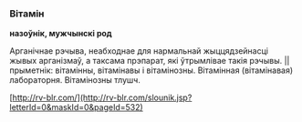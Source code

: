 ### Вітамін
**назоўнік, мужчынскі род**

Арганічнае рэчыва, неабходнае для нармальнай жыццядзейнасці жывых арганізмаў, а таксама прэпарат, які ўтрымлівае такія рэчывы. || прыметнік: вітамінны, вітамінавы і вітамінозны. Вітамінная (вітамінавая) лабораторня. Вітамінозны тлушч.

<a rel="author">[http://rv-blr.com/](http://rv-blr.com/slounik.jsp?letterId=0&maskId=0&pageId=532)</a>
